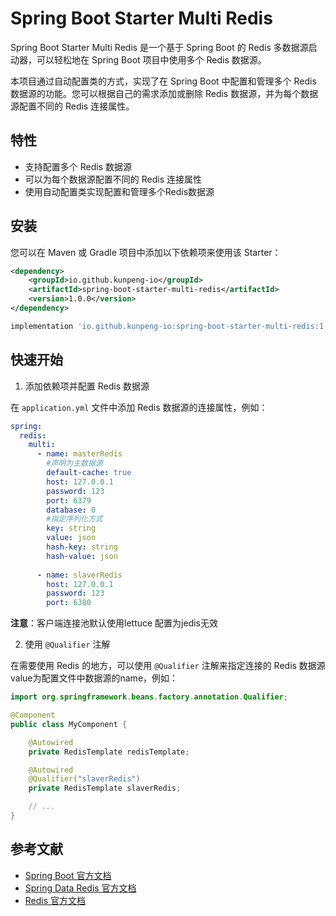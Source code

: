 # Spring Boot Starter Multi Redis

Spring Boot Starter Multi Redis 是一个基于 Spring Boot 的 Redis 多数据源启动器，可以轻松地在 Spring Boot 项目中使用多个 Redis 数据源。

本项目通过自动配置类的方式，实现了在 Spring Boot 中配置和管理多个 Redis 数据源的功能。您可以根据自己的需求添加或删除 Redis 数据源，并为每个数据源配置不同的 Redis 连接属性。

## 特性

- 支持配置多个 Redis 数据源
- 可以为每个数据源配置不同的 Redis 连接属性
- 使用自动配置类实现配置和管理多个Redis数据源

## 安装

您可以在 Maven 或 Gradle 项目中添加以下依赖项来使用该 Starter：

```xml
<dependency>
    <groupId>io.github.kunpeng-io</groupId>
    <artifactId>spring-boot-starter-multi-redis</artifactId>
    <version>1.0.0</version>
</dependency>
```

```groovy
implementation 'io.github.kunpeng-io:spring-boot-starter-multi-redis:1.0.0'
```

## 快速开始

1. 添加依赖项并配置 Redis 数据源

在 `application.yml` 文件中添加 Redis 数据源的连接属性，例如：

```yaml
spring:
  redis:
    multi:
      - name: masterRedis
        #声明为主数据源
        default-cache: true
        host: 127.0.0.1
        password: 123
        port: 6379
        database: 0
        #指定序列化方式
        key: string
        value: json
        hash-key: string
        hash-value: json
        
      - name: slaverRedis
        host: 127.0.0.1
        password: 123
        port: 6380
```

**注意**：客户端连接池默认使用lettuce 配置为jedis无效


2. 使用 `@Qualifier` 注解

在需要使用 Redis 的地方，可以使用 `@Qualifier` 注解来指定连接的 Redis 数据源 value为配置文件中数据源的name，例如：

```java
import org.springframework.beans.factory.annotation.Qualifier;

@Component
public class MyComponent {

    @Autowired
    private RedisTemplate redisTemplate;

    @Autowired
    @Qualifier("slaverRedis")
    private RedisTemplate slaverRedis;

    // ...
}
```


## 参考文献

- [Spring Boot 官方文档](https://docs.spring.io/spring-boot/docs/current/reference/htmlsingle/)
- [Spring Data Redis 官方文档](https://docs.spring.io/spring-data/redis/docs/current/reference/html/)
- [Redis 官方文档](https://redis.io/documentation)